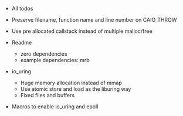 - All todos
- Preserve filename, function name and line number on CAIO_THROW
- Use pre allocated callstack instead of multiple malloc/free
- Readme
  - zero dependencies
  - example dependencies: mrb

- io_uring
  - Huge memory allocation instead of mmap
  - Use atomic store and load as the liburing way
  - Fixed files and buffers

- Macros to enable io_uring and epoll
